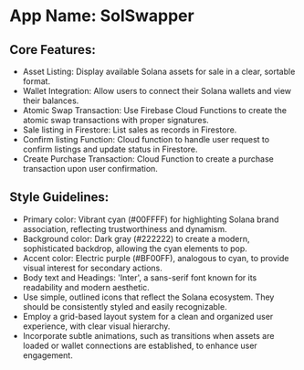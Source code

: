 # **App Name**: SolSwapper

## Core Features:

- Asset Listing: Display available Solana assets for sale in a clear, sortable format.
- Wallet Integration: Allow users to connect their Solana wallets and view their balances.
- Atomic Swap Transaction: Use Firebase Cloud Functions to create the atomic swap transactions with proper signatures.
- Sale listing in Firestore: List sales as records in Firestore.
- Confirm listing Function: Cloud function to handle user request to confirm listings and update status in Firestore.
- Create Purchase Transaction: Cloud Function to create a purchase transaction upon user confirmation.

## Style Guidelines:

- Primary color: Vibrant cyan (#00FFFF) for highlighting Solana brand association, reflecting trustworthiness and dynamism.
- Background color: Dark gray (#222222) to create a modern, sophisticated backdrop, allowing the cyan elements to pop.
- Accent color: Electric purple (#BF00FF), analogous to cyan, to provide visual interest for secondary actions.
- Body text and Headings: 'Inter', a sans-serif font known for its readability and modern aesthetic.
- Use simple, outlined icons that reflect the Solana ecosystem. They should be consistently styled and easily recognizable.
- Employ a grid-based layout system for a clean and organized user experience, with clear visual hierarchy.
- Incorporate subtle animations, such as transitions when assets are loaded or wallet connections are established, to enhance user engagement.